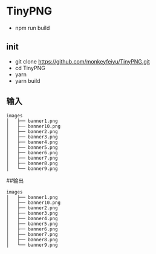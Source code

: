 # TinyPNG

-   npm run build

## init

-   git clone https://github.com/monkeyfeiyu/TinyPNG.git
-   cd TinyPNG
-   yarn
-   yarn build

## 输入

```
images
│   ├── banner1.png
│   ├── banner10.png
│   ├── banner2.png
│   ├── banner3.png
│   ├── banner4.png
│   ├── banner5.png
│   ├── banner6.png
│   ├── banner7.png
│   ├── banner8.png
│   └── banner9.png
```

##输出

```
images
│   ├── banner1.png
│   ├── banner10.png
│   ├── banner2.png
│   ├── banner3.png
│   ├── banner4.png
│   ├── banner5.png
│   ├── banner6.png
│   ├── banner7.png
│   ├── banner8.png
│   └── banner9.png
```
